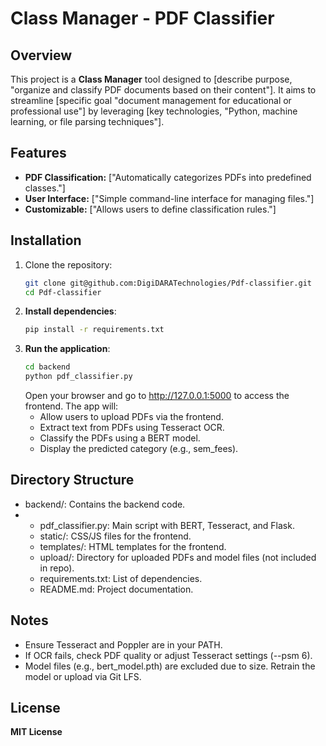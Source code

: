 # Class Manager - PDF Classifier

## Overview
This project is a **Class Manager** tool designed to [describe purpose, "organize and classify PDF documents based on their content"]. It aims to streamline [specific goal "document management for educational or professional use"] by leveraging [key technologies, "Python, machine learning, or file parsing techniques"].

## Features
- **PDF Classification:** ["Automatically categorizes PDFs into predefined classes."]
- **User Interface:** ["Simple command-line interface for managing files."]
- **Customizable:** ["Allows users to define classification rules."]

## Installation
1. Clone the repository:
   ```bash
   git clone git@github.com:DigiDARATechnologies/Pdf-classifier.git
   cd Pdf-classifier
   ```
2. **Install dependencies**:
   ```sh
   pip install -r requirements.txt
   ```
3. **Run the application**:
   ```sh
   cd backend
   python pdf_classifier.py
   ```
   Open your browser and go to http://127.0.0.1:5000 to access the frontend.
   The app will:
   - Allow users to upload PDFs via the frontend.
   - Extract text from PDFs using Tesseract OCR.
   - Classify the PDFs using a BERT model.
   - Display the predicted category (e.g., sem_fees).
     
## Directory Structure

- backend/: Contains the backend code.
- - pdf_classifier.py: Main script with BERT, Tesseract, and Flask.
  - static/: CSS/JS files for the frontend.
  - templates/: HTML templates for the frontend.
  - upload/: Directory for uploaded PDFs and model files (not included in repo).
  - requirements.txt: List of dependencies.
  - README.md: Project documentation.

## Notes
 - Ensure Tesseract and Poppler are in your PATH.
 - If OCR fails, check PDF quality or adjust Tesseract settings (--psm 6).
 - Model files (e.g., bert_model.pth) are excluded due to size. Retrain the model or upload via Git LFS.

## License
**MIT License**
